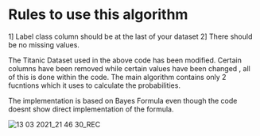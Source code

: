 # Rules to use this algorithm 
1] Label class column should be at the last of your dataset
2] There should be no missing values.

The Titanic Dataset used in the above code has been modified. Certain columns have been removed while certain values have been changed , all of this is done within the code.
The main algorithm contains only 2 fucntions which it uses to calculate the probabilities.

The implementation is based on Bayes Formula even though the code doesnt show direct implementation of the formula.

![13 03 2021_21 46 30_REC](https://user-images.githubusercontent.com/63066870/111067965-b04e4580-84ec-11eb-8a50-c1cb9eb1f2b9.png)
